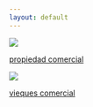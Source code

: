 ```yaml
---
layout: default
---
```


<div class="preview-panel">
	<a href="/Edweb/2015/10/28/Vieques-residencial/">
		<img class="preview-images" src="/Edweb/Propiedades/venta/vieques residencial-comercial/Vieques residencial/IMG_4777.JPG">
		<p>propiedad comercial</p>
	</a>
</div>
<div class="preview-panel">
	<a href="/Edweb/2015/10/29/vieques,-comercial/">
		<img class="preview-images" src="/Edweb/Propiedades/venta/vieques residencial-comercial/Vieques comercial/1.jpg">
		<p>vieques comercial</p>
	</a>
</div>
